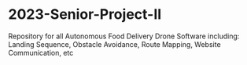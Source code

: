 # 2023-Senior-Project-II
Repository for all Autonomous Food Delivery Drone Software including: Landing Sequence, Obstacle Avoidance, Route Mapping, Website Communication, etc
